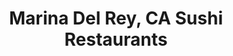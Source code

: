 ---
layout: city
title: Marina Del Rey, CA Sushi Restaurants
permalink: /california/marina-del-rey/
stateAbbr: CA
stateName: California
cityName: Marina Del Rey
---